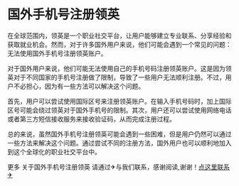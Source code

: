 # 国外手机号注册领英

在全球范围内，领英是一个职业社交平台，让用户能够建立专业联系、分享经验和获取就业机会。然而，对于许多国外用户来说，他们可能会遇到一个常见的问题：无法使用国外手机号注册领英账户。

对于国外用户来说，他们可能无法使用自己的手机号码注册领英账户。这是因为领英对于不同国家的手机号注册做了限制，导致了一些用户无法顺利注册。不过，用户不必担心，因为有一些方法可以解决这个问题。

首先，用户可以尝试使用国际区号来注册领英账户。在输入手机号码时，加上国际区号可能会绕过领英对于国外手机号的限制。其次，用户还可以尝试使用网络电话或者第三方短信接收服务来接收验证码，从而完成注册过程。

总的来说，虽然国外手机号注册领英可能会遇到一些困难，但是用户仍然可以通过一些方法来解决这个问题。通过尝试不同的注册方法，国外用户也可以顺利地加入到这个全球化的职业社交平台中。

更多 关于国外手机号注册领英 请通过✈与我们联系，感谢阅读,谢谢！[点这里联系✈](https://a.k02.cc)